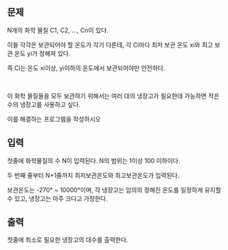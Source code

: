 ## 문제

N개의 화학 물질 C1, C2, …, Cn이 있다. 

이들 각각은 보관되어야 할 온도가 각기 다른데, 각 Ci마다 최저 보관 온도 xi와 최고 보관 온도 yi가 정해져 있다. 

즉 Ci는 온도 xi이상, yi이하의 온도에서 보관되어야만 안전하다.

 

이 화학 물질들을 모두 보관하기 위해서는 여러 대의 냉장고가 필요한데 가능하면 적은 수의 냉장고를 사용하고 싶다. 

이를 해결하는 프로그램을 작성하시오

## 입력

첫줄에 화학물질의 수 N이 입력된다. N의 범위는 1이상 100 이하이다. 

두 번째 줄부터 N+1줄까지 최저보관온도와 최고보관온도가 입력된다. 

보관온도는 -270° ~ 10000°이며, 각 냉장고는 임의의 정해진 온도를 일정하게 유지할 수 있고, 냉장고는 아주 크다고 가정한다.

## 출력

첫줄에 최소로 필요한 냉장고의 대수를 출력한다.

